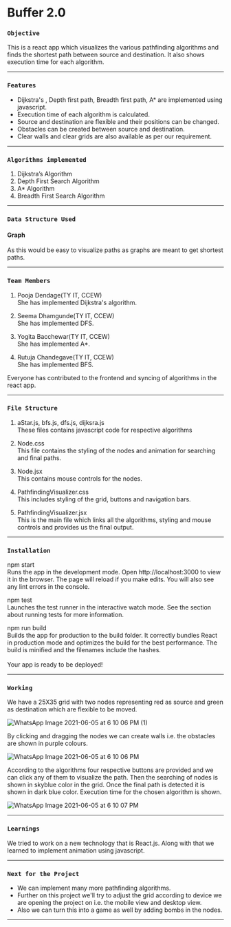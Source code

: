 # Buffer 2.0
### `Objective`

This is a react app which visualizes the various pathfinding algorithms and finds the shortest path between source and destination. It also shows execution time for each algorithm.
________________

### `Features`

- Dijkstra's , Depth first path, Breadth first path, A* are implemented using    javascript.
- Execution time of each algorithm is calculated.
- Source and destination are flexible and their positions can be changed.
- Obstacles can be created between source and destination.
- Clear walls and clear grids are also available as per our requirement.
________________

### `Algorithms implemented`

1. Dijkstra’s Algorithm
2. Depth First Search Algorithm
3. A* Algorithm
4. Breadth First Search Algorithm
________________

### `Data Structure Used`

#### Graph <br>
As this would be easy to visualize paths as graphs are meant to get shortest paths.</br>
________________

### `Team Members`

1. Pooja Dendage(TY IT, CCEW)<br>
She has implemented Dijkstra's algorithm.</br>

2. Seema Dhamgunde(TY IT, CCEW)<br>
She has implemented DFS.</br>

3. Yogita Bacchewar(TY IT, CCEW)<br>
She has implemented A*.</br>

4. Rutuja Chandegave(TY IT, CCEW)<br>
She has implemented BFS.</br>

Everyone has contributed to the frontend and syncing of algorithms in the react app.
________________

### `File Structure`

1. aStar.js, bfs.js, dfs.js, dijksra.js<br>
These files contains javascript code for respective algorithms</br>

2. Node.css<br>
This file contains the styling of the nodes and animation for searching and final paths.</br>

3. Node.jsx<br>
This contains mouse controls for the nodes.</br>

4. PathfindingVisualizer.css<br>
This includes styling of the grid, buttons and navigation bars.</br>

5. PathfindingVisualizer.jsx<br>
This is the main file which links all the algorithms, styling and mouse controls and provides us the final output.</br>
________________

### `Installation `

npm start<br>
Runs the app in the development mode.
Open http://localhost:3000 to view it in the browser.
The page will reload if you make edits.
You will also see any lint errors in the console.</br>

npm test<br>
Launches the test runner in the interactive watch mode.
See the section about running tests for more information.</br>

npm run build<br>
Builds the app for production to the build folder.
It correctly bundles React in production mode and optimizes the build for the best performance.
The build is minified and the filenames include the hashes.</br><br>
Your app is ready to be deployed!</br>
________________

### `Working`

We have a 25X35 grid with two nodes representing red as source and green as destination which are flexible to be moved. 

![WhatsApp Image 2021-06-05 at 6 10 06 PM (1)](https://user-images.githubusercontent.com/81221113/120913946-61ade300-c6b8-11eb-8cb4-76526c002900.jpeg)

By clicking and dragging the nodes we can create walls i.e. the obstacles are shown in purple colours.
  
![WhatsApp Image 2021-06-05 at 6 10 06 PM](https://user-images.githubusercontent.com/81221113/120913965-7ab69400-c6b8-11eb-9737-c4f04671131a.jpeg)

According to the algorithms four respective buttons are provided and we can click any of them to visualize the path.
Then the searching of nodes is shown in skyblue color in the grid.
Once the final path is detected it is shown in dark blue color.
Execution time for the chosen algorithm is shown.
  
![WhatsApp Image 2021-06-05 at 6 10 07 PM](https://user-images.githubusercontent.com/81221113/120913980-90c45480-c6b8-11eb-80b4-21d5feba852a.jpeg)
________________

### `Learnings`

We tried to work on a new technology that is React.js. Along with that we learned to implement animation using javascript.
________________

### `Next for the Project`

- We can implement many more pathfinding algorithms.
- Further on this project we'll try to adjust the grid according to device we are opening the project on i.e. the mobile view and desktop view.
- Also we can turn this into a game as well by adding bombs in the nodes.
________________

